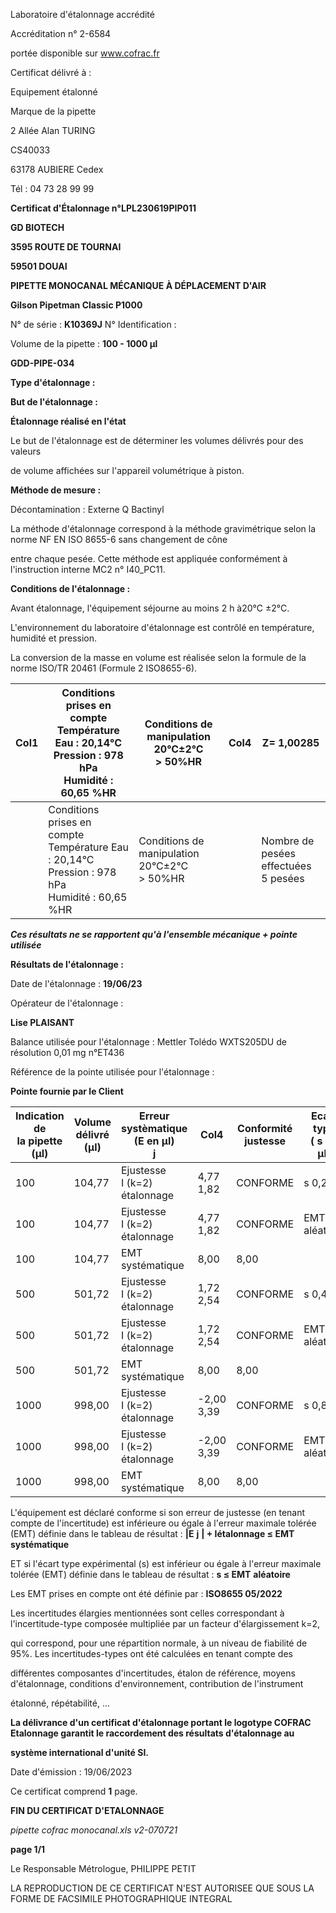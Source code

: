 Laboratoire d'étalonnage accrédité

Accréditation n° 2-6584

portée disponible sur www.cofrac.fr


Certificat délivré à :

Equipement étalonné

Marque de la pipette


2 Allée Alan TURING

CS40033

63178 AUBIERE Cedex

Tél : 04 73 28 99 99

**Certificat d'Étalonnage n°LPL230619PIP011**

**GD BIOTECH**

**3595 ROUTE DE TOURNAI**

**59501 DOUAI**


**PIPETTE MONOCANAL MÉCANIQUE À DÉPLACEMENT D'AIR**

**Gilson Pipetman Classic P1000**


N° de série : **K10369J** N° Identification :

Volume de la pipette : **100 - 1000 µl**


**GDD-PIPE-034**


**Type d'étalonnage :**

**But de l'étalonnage :**


**Étalonnage réalisé en l'état**

Le but de l'étalonnage est de déterminer les volumes délivrés pour des valeurs


de volume affichées sur l'appareil volumétrique à piston.


**Méthode de mesure :**


Décontamination : Externe Q Bactinyl


La méthode d'étalonnage correspond à la méthode gravimétrique selon la norme NF EN ISO 8655-6 sans changement de cône

entre chaque pesée. Cette méthode est appliquée conformément à l'instruction interne MC2 n° I40_PC11.


**Conditions de l'étalonnage :**


Avant étalonnage, l'équipement séjourne au moins 2 h à20°C ±2°C.


L'environnement du laboratoire d'étalonnage est contrôlé en température, humidité et pression.

La conversion de la masse en volume est réalisée selon la formule de la norme ISO/TR 20461 (Formule 2 ISO8655-6).



|Col1|Conditions prises en compte<br>Température Eau : 20,14°C<br>Pression : 978 hPa<br>Humidité : 60,65 %HR|Conditions de manipulation<br>20°C±2°C<br>> 50%HR|Col4|Z= 1,00285|
|---|---|---|---|---|
||Conditions prises en compte<br>Température Eau : 20,14°C<br>Pression : 978 hPa<br>Humidité : 60,65 %HR|Conditions de manipulation<br>20°C±2°C<br>> 50%HR||Nombre de pesées<br>effectuées<br>5 pesées|


_**Ces résultats ne se rapportent qu'à l'ensemble mécanique + pointe utilisée**_


**Résultats de l'étalonnage :**

Date de l'étalonnage : **19/06/23**


Opérateur de l'étalonnage :


**Lise PLAISANT**


Balance utilisée pour l'étalonnage : Mettler Tolédo WXTS205DU de résolution 0,01 mg n°ET436


Référence de la pointe utilisée pour l'étalonnage :


**Pointe fournie par le Client**














|Indication de<br>la pipette (µl)|Volume délivré<br>(µl)|Erreur systèmatique<br>(E en µl)<br>j|Col4|Conformité<br>justesse|Ecart type<br>( s en µl)|Conformité<br>Fidélité|
|---|---|---|---|---|---|---|
|100|104,77|Ejustesse<br>I (k=2)<br>étalonnage|4,77<br>1,82|CONFORME|s 0,28|CONFORME|
|100|104,77|Ejustesse<br>I (k=2)<br>étalonnage|4,77<br>1,82|CONFORME|EMT 3<br>aléatoire|EMT 3<br>aléatoire|
|100|104,77|EMT<br>systématique|8,00|8,00|||
|500|501,72|Ejustesse<br>I (k=2)<br>étalonnage|1,72<br>2,54|CONFORME|s 0,47|CONFORME|
|500|501,72|Ejustesse<br>I (k=2)<br>étalonnage|1,72<br>2,54|CONFORME|EMT 3<br>aléatoire|EMT 3<br>aléatoire|
|500|501,72|EMT<br>systématique|8,00|8,00|||
|1000|998,00|Ejustesse<br>I (k=2)<br>étalonnage|-2,00<br>3,39|CONFORME|s 0,86|CONFORME|
|1000|998,00|Ejustesse<br>I (k=2)<br>étalonnage|-2,00<br>3,39|CONFORME|EMT 3<br>aléatoire|EMT 3<br>aléatoire|
|1000|998,00|EMT<br>systématique|8,00|8,00|||


L'équipement est déclaré conforme si son erreur de justesse (en tenant compte de l'incertitude) est inférieure ou égale à l'erreur maximale
tolérée (EMT) définie dans le tableau de résultat : **|E** **j** **| + Iétalonnage ≤ EMT** **systématique**

ET si l'écart type expérimental (s) est inférieur ou égale à l'erreur maximale tolérée (EMT) définie dans le tableau de résultat : **s ≤ EMT** **aléatoire**

Les EMT prises en compte ont été définie par : **ISO8655 05/2022**

Les incertitudes élargies mentionnées sont celles correspondant à l'incertitude-type composée multipliée par un facteur d'élargissement k=2,

qui correspond, pour une répartition normale, à un niveau de fiabilité de 95%. Les incertitudes-types ont été calculées en tenant compte des

différentes composantes d'incertitudes, étalon de référence, moyens d'étalonnage, conditions d'environnement, contribution de l'instrument

étalonné, répétabilité, ...

**La délivrance d'un certificat d'étalonnage portant le logotype COFRAC Etalonnage garantit le raccordement des résultats d'étalonnage au**

**système international d'unité SI.**


Date d'émission : 19/06/2023

Ce certificat comprend **1** page.

**FIN DU CERTIFICAT D'ETALONNAGE**

_pipette cofrac monocanal.xls v2-070721_


**page 1/1**


Le Responsable Métrologue, PHILIPPE PETIT


LA REPRODUCTION DE CE CERTIFICAT N'EST AUTORISEE QUE SOUS LA FORME DE FACSIMILE PHOTOGRAPHIQUE INTEGRAL

